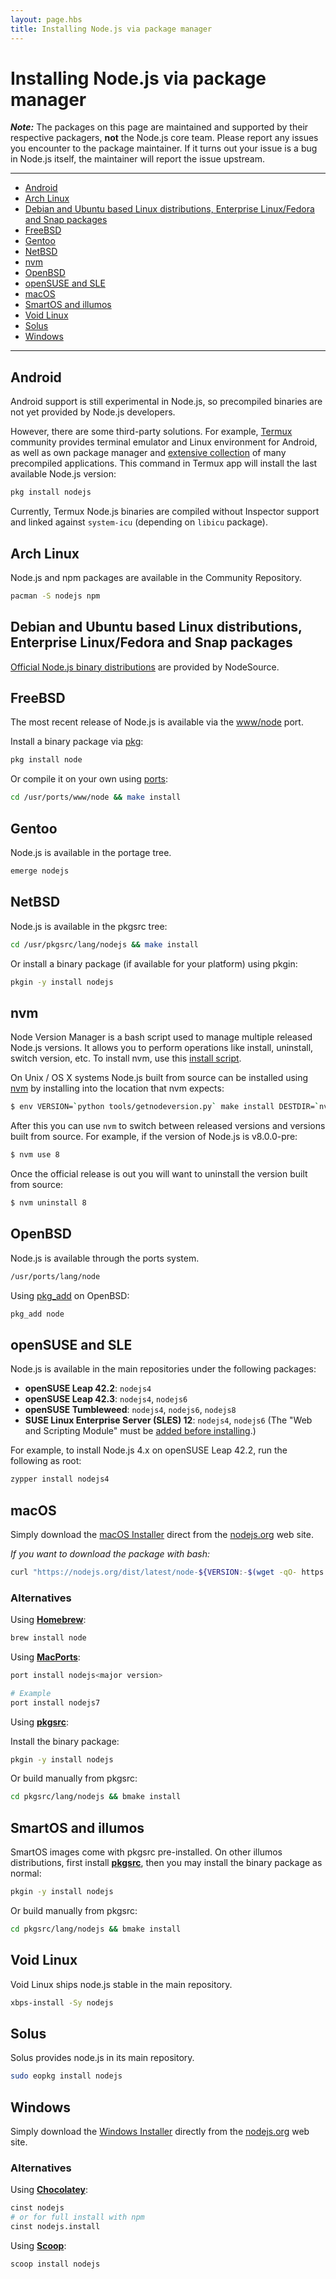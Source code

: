 ```yaml
---
layout: page.hbs
title: Installing Node.js via package manager
---
```


# Installing Node.js via package manager

***Note:*** The packages on this page are maintained and supported by their respective packagers, **not** the Node.js core team. Please report any issues you encounter to the package maintainer. If it turns out your issue is a bug in Node.js itself, the maintainer will report the issue upstream.

----------------------------

* [Android](#android)
* [Arch Linux](#arch-linux)
* [Debian and Ubuntu based Linux distributions, Enterprise Linux/Fedora and Snap packages](#debian-and-ubuntu-based-linux-distributions-enterprise-linux-fedora-and-snap-packages)
* [FreeBSD](#freebsd)
* [Gentoo](#gentoo)
* [NetBSD](#netbsd)
* [nvm](#nvm)
* [OpenBSD](#openbsd)
* [openSUSE and SLE](#opensuse-and-sle)
* [macOS](#macos)
* [SmartOS and illumos](#smartos-and-illumos)
* [Void Linux](#void-linux)
* [Solus](#solus)
* [Windows](#windows)

----------------------------

## Android

Android support is still experimental in Node.js, so precompiled binaries are not yet provided by Node.js developers.

However, there are some third-party solutions. For example, [Termux](https://termux.com/) community provides terminal emulator and Linux environment for Android, as well as own package manager and [extensive collection](https://github.com/termux/termux-packages) of many precompiled applications. This command in Termux app will install the last available Node.js version:

```bash
pkg install nodejs
```

Currently, Termux Node.js binaries are compiled without Inspector support and linked against `system-icu` (depending on `libicu` package).

## Arch Linux

Node.js and npm packages are available in the Community Repository.

```bash
pacman -S nodejs npm
```

## Debian and Ubuntu based Linux distributions, Enterprise Linux/Fedora and Snap packages

[Official Node.js binary distributions](https://github.com/nodesource/distributions/blob/master/README.md) are provided by NodeSource.

## FreeBSD

The most recent release of Node.js is available via the [www/node](http://freshports.org/www/node) port.

Install a binary package via [pkg](https://www.freebsd.org/cgi/man.cgi?pkg):

```bash
pkg install node
```

Or compile it on your own using [ports](https://www.freebsd.org/cgi/man.cgi?ports):

```bash
cd /usr/ports/www/node && make install
```

## Gentoo

Node.js is available in the portage tree.

```bash
emerge nodejs
```

## NetBSD

Node.js is available in the pkgsrc tree:

```bash
cd /usr/pkgsrc/lang/nodejs && make install
```

Or install a binary package (if available for your platform) using pkgin:

```bash
pkgin -y install nodejs
```

## nvm
Node Version Manager is a bash script used to manage multiple released Node.js versions. It allows
you to perform operations like install, uninstall, switch version, etc.
To install nvm, use this [install script](https://github.com/creationix/nvm#install-script).

On Unix / OS X systems Node.js built from source can be installed using
[nvm](https://github.com/creationix/nvm) by installing into the location that nvm expects:

```bash
$ env VERSION=`python tools/getnodeversion.py` make install DESTDIR=`nvm_version_path v$VERSION` PREFIX=""
```

After this you can use `nvm` to switch between released versions and versions
built from source.
For example, if the version of Node.js is v8.0.0-pre:

```bash
$ nvm use 8
```

Once the official release is out you will want to uninstall the version built
from source:

```bash
$ nvm uninstall 8
```

## OpenBSD

Node.js is available through the ports system.

```bash
/usr/ports/lang/node
```

Using [pkg_add](http://man.openbsd.org/OpenBSD-current/man1/pkg_add.1) on OpenBSD:

```bash
pkg_add node
```

## openSUSE and SLE

Node.js is available in the main repositories under the following packages:

* **openSUSE Leap 42.2**: `nodejs4`
* **openSUSE Leap 42.3**: `nodejs4`, `nodejs6`
* **openSUSE Tumbleweed**: `nodejs4`, `nodejs6`, `nodejs8`
* **SUSE Linux Enterprise Server (SLES) 12**: `nodejs4`, `nodejs6`
  (The "Web and Scripting Module" must be [added before installing](https://www.suse.com/documentation/sles-12/book_sle_deployment/data/sec_add-ons_extensions.html).)

For example, to install Node.js 4.x on openSUSE Leap 42.2, run the following as root:

```bash
zypper install nodejs4
```

## macOS

Simply download the [macOS Installer](https://nodejs.org/#download) direct from the [nodejs.org](https://nodejs.org) web site.

_If you want to download the package with bash:_

```bash
curl "https://nodejs.org/dist/latest/node-${VERSION:-$(wget -qO- https://nodejs.org/dist/latest/ | sed -nE 's|.*>node-(.*)\.pkg</a>.*|\1|p')}.pkg" > "$HOME/Downloads/node-latest.pkg" && sudo installer -store -pkg "$HOME/Downloads/node-latest.pkg" -target "/"
```

### Alternatives

Using **[Homebrew](http://brew.sh/)**:

```bash
brew install node
```

Using **[MacPorts](http://www.macports.org/)**:

```bash
port install nodejs<major version>

# Example
port install nodejs7
```

Using **[pkgsrc](https://pkgsrc.joyent.com/install-on-osx/)**:

Install the binary package:

```bash
pkgin -y install nodejs
```

Or build manually from pkgsrc:

```bash
cd pkgsrc/lang/nodejs && bmake install
```

## SmartOS and illumos

SmartOS images come with pkgsrc pre-installed.  On other illumos distributions, first install **[pkgsrc](https://pkgsrc.joyent.com/install-on-illumos/)**, then you may install the binary package as normal:

```bash
pkgin -y install nodejs
```

Or build manually from pkgsrc:

```bash
cd pkgsrc/lang/nodejs && bmake install
```


## Void Linux

Void Linux ships node.js stable in the main repository.

```bash
xbps-install -Sy nodejs
```

## Solus

Solus provides node.js in its main repository.

```bash
sudo eopkg install nodejs
```


## Windows

Simply download the [Windows Installer](https://nodejs.org/#download) directly from the [nodejs.org](https://nodejs.org) web site.

### Alternatives

Using **[Chocolatey](http://chocolatey.org)**:

```bash
cinst nodejs
# or for full install with npm
cinst nodejs.install
```

Using **[Scoop](http://scoop.sh/)**:

```bash
scoop install nodejs
```
